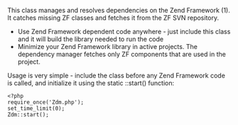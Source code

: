 This class manages and resolves dependencies on the Zend Framework (1). It catches missing ZF classes and fetches it from the ZF SVN repository.

*   Use Zend Framework dependent code anywhere - just include this class and it will build the library needed to run the code
*   Minimize your Zend Framework library in active projects. The dependency manager fetches only ZF components that are used in the project.

Usage is very simple - include the class before any Zend Framework code is called, and initialize it using the static ::start() function:

    <?php
    require_once('Zdm.php');
    set_time_limit(0);
    Zdm::start();